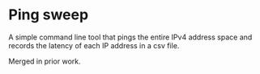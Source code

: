 # Ping sweep
A simple command line tool that pings the entire IPv4 address space and records the latency of each IP address in a csv file.

Merged in prior work.
